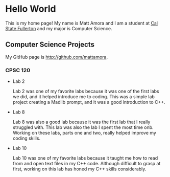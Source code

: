 # Hello World

This is my home page! My name is Matt Amora and I am a student at [Cal State Fullerton](http://www.fullerton.edu/) and my major is Computer Science.

## Computer Science Projects

My GitHub page is http://github.com/mattamora.

### CPSC 120

* Lab 2

    Lab 2 was one of my favorite labs because it was one of the first labs we did, and it helped introduce me to coding. This was a simple lab project creating a Madlib prompt, and it was a good introduction to C++.

* Lab 8

    Lab 8 was also a good lab because it was the first lab that I really struggled with. This lab was also the lab I spent the most time onb. Working on these labs, parts one and two, really helped improve my coding skills. 


* Lab 10    

    Lab 10 was one of my favorite labs because it taught me how to read from and open text files in my C++ code. Although difficult to grasp at first, working on this lab has honed my C++ skills considerably. 